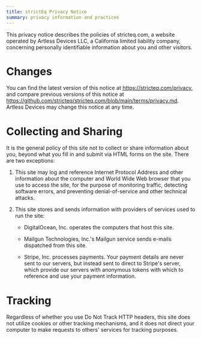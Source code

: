 ```yaml
---
title: strictEq Privacy Notice
summary: privacy information and practices
---
```


This privacy notice describes the policies of stricteq.com, a website operated by Artless Devices LLC, a California limited liability company, concerning personally identifiable information about you and other visitors.

# Changes

You can find the latest version of this notice at <https://stricteq.com/privacy>, and compare previous versions of this notice at <https://github.com/stricteq/stricteq.com/blob/main/terms/privacy.md>.  Artless Devices may change this notice at any time.

# Collecting and Sharing

It is the general policy of this site not to collect or share information about you, beyond what you fill in and submit via HTML forms on the site.  There are two exceptions:

1.  This site may log and reference Internet Protocol Address and other information about the computer and World Wide Web browser that you use to access the site, for the purpose of monitoring traffic, detecting software errors, and preventing denial-of-service and other technical attacks.

2.  This site stores and sends information with providers of services used to run the site:

    - DigitalOcean, Inc. operates the computers that host this site.

    - Mailgun Technologies, Inc.'s Mailgun service sends e-mails dispatched from this site.

    - Stripe, Inc. processes payments.  Your payment details are never sent to our servers, but instead sent to direct to Stripe's server, which provide our servers with anonymous tokens with which to reference and use your payment information.

# Tracking

Regardless of whether you use Do Not Track HTTP headers, this site does not utilize cookies or other tracking mechanisms, and it does not direct your computer to make requests to others' services for tracking purposes.
